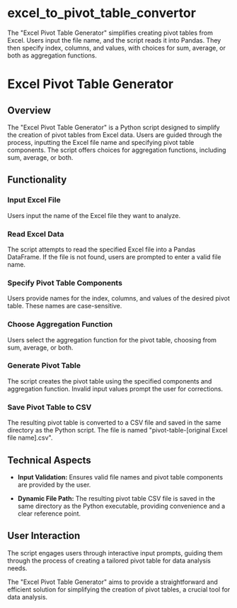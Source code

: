 # excel_to_pivot_table_convertor
The "Excel Pivot Table Generator" simplifies creating pivot tables from Excel. Users input the file name, and the script reads it into Pandas. They then specify index, columns, and values, with choices for sum, average, or both as aggregation functions.


# Excel Pivot Table Generator

## Overview

The "Excel Pivot Table Generator" is a Python script designed to simplify the creation of pivot tables from Excel data. Users are guided through the process, inputting the Excel file name and specifying pivot table components. The script offers choices for aggregation functions, including sum, average, or both.

## Functionality

### Input Excel File
Users input the name of the Excel file they want to analyze.

### Read Excel Data
The script attempts to read the specified Excel file into a Pandas DataFrame. If the file is not found, users are prompted to enter a valid file name.

### Specify Pivot Table Components
Users provide names for the index, columns, and values of the desired pivot table. These names are case-sensitive.

### Choose Aggregation Function
Users select the aggregation function for the pivot table, choosing from sum, average, or both.

### Generate Pivot Table
The script creates the pivot table using the specified components and aggregation function. Invalid input values prompt the user for corrections.

### Save Pivot Table to CSV
The resulting pivot table is converted to a CSV file and saved in the same directory as the Python script. The file is named "pivot-table-[original Excel file name].csv".

## Technical Aspects

- **Input Validation:** Ensures valid file names and pivot table components are provided by the user.

- **Dynamic File Path:** The resulting pivot table CSV file is saved in the same directory as the Python executable, providing convenience and a clear reference point.

## User Interaction

The script engages users through interactive input prompts, guiding them through the process of creating a tailored pivot table for data analysis needs.

The "Excel Pivot Table Generator" aims to provide a straightforward and efficient solution for simplifying the creation of pivot tables, a crucial tool for data analysis.
